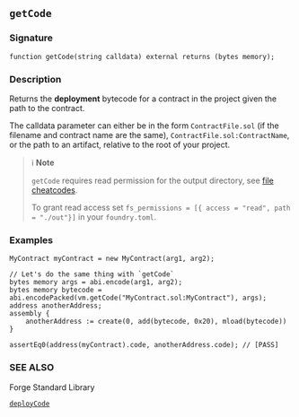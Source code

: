 ## `getCode`

### Signature

```solidity
function getCode(string calldata) external returns (bytes memory);
```

### Description

Returns the **deployment** bytecode for a contract in the project given the path to the contract.

The calldata parameter can either be in the form `ContractFile.sol` (if the filename and contract name are the same), `ContractFile.sol:ContractName`, or the path to an artifact, relative to the root of your project.

> ℹ️ **Note**
> 
> `getCode` requires read permission for the output directory, see [file cheatcodes](./fs.md).
> 
> To grant read access set `fs_permissions = [{ access = "read", path = "./out"}]` in your `foundry.toml`.

### Examples

```solidity
MyContract myContract = new MyContract(arg1, arg2);

// Let's do the same thing with `getCode`
bytes memory args = abi.encode(arg1, arg2);
bytes memory bytecode = abi.encodePacked(vm.getCode("MyContract.sol:MyContract"), args);
address anotherAddress;
assembly {
    anotherAddress := create(0, add(bytecode, 0x20), mload(bytecode))
}

assertEq0(address(myContract).code, anotherAddress.code); // [PASS]
```

### SEE ALSO

Forge Standard Library

[`deployCode`](../reference/forge-std/deployCode.md)

[forge-std]: ../reference/forge-std
